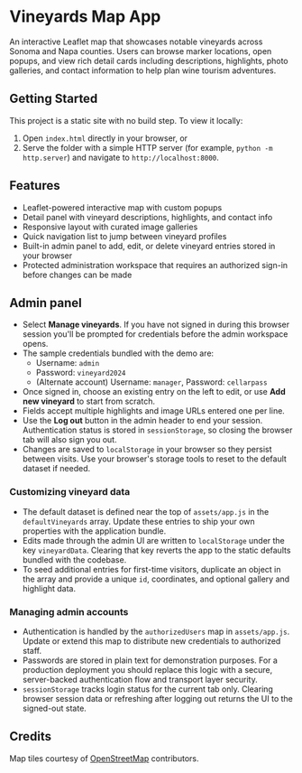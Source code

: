 # Vineyards Map App

An interactive Leaflet map that showcases notable vineyards across Sonoma and Napa counties. Users can browse marker locations, open popups, and view rich detail cards including descriptions, highlights, photo galleries, and contact information to help plan wine tourism adventures.

## Getting Started

This project is a static site with no build step. To view it locally:

1. Open `index.html` directly in your browser, or
2. Serve the folder with a simple HTTP server (for example, `python -m http.server`) and navigate to `http://localhost:8000`.

## Features

- Leaflet-powered interactive map with custom popups
- Detail panel with vineyard descriptions, highlights, and contact info
- Responsive layout with curated image galleries
- Quick navigation list to jump between vineyard profiles
- Built-in admin panel to add, edit, or delete vineyard entries stored in your browser
- Protected administration workspace that requires an authorized sign-in before changes can be made

## Admin panel

- Select **Manage vineyards**. If you have not signed in during this browser session you'll be prompted for credentials before the admin workspace opens.
- The sample credentials bundled with the demo are:
  - Username: `admin`
  - Password: `vineyard2024`
  - (Alternate account) Username: `manager`, Password: `cellarpass`
- Once signed in, choose an existing entry on the left to edit, or use **Add new vineyard** to start from scratch.
- Fields accept multiple highlights and image URLs entered one per line.
- Use the **Log out** button in the admin header to end your session. Authentication status is stored in `sessionStorage`, so closing the browser tab will also sign you out.
- Changes are saved to `localStorage` in your browser so they persist between visits. Use your browser's storage tools to reset to the default dataset if needed.

### Customizing vineyard data

- The default dataset is defined near the top of `assets/app.js` in the `defaultVineyards` array. Update these entries to ship your own properties with the application bundle.
- Edits made through the admin UI are written to `localStorage` under the key `vineyardData`. Clearing that key reverts the app to the static defaults bundled with the codebase.
- To seed additional entries for first-time visitors, duplicate an object in the array and provide a unique `id`, coordinates, and optional gallery and highlight data.

### Managing admin accounts

- Authentication is handled by the `authorizedUsers` map in `assets/app.js`. Update or extend this map to distribute new credentials to authorized staff.
- Passwords are stored in plain text for demonstration purposes. For a production deployment you should replace this logic with a secure, server-backed authentication flow and transport layer security.
- `sessionStorage` tracks login status for the current tab only. Clearing browser session data or refreshing after logging out returns the UI to the signed-out state.

## Credits

Map tiles courtesy of [OpenStreetMap](https://www.openstreetmap.org/) contributors.

